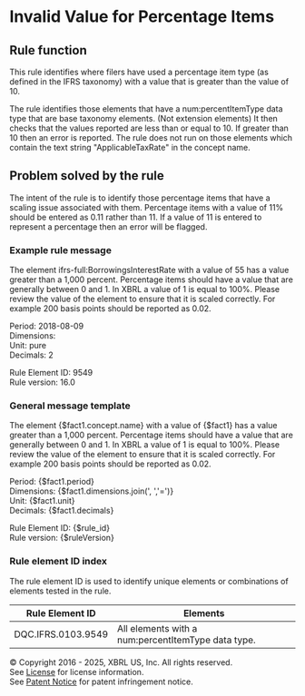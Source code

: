 # Invalid Value for Percentage Items  
  
## Rule function
This rule identifies where filers have used a percentage item type (as defined in the IFRS taxonomy) with a value that is greater than the value of 10.

The rule identifies those elements that have a num:percentItemType data type that are base taxonomy elements. (Not extension elements)  It then checks that the values reported are less than or equal to 10. If greater than 10 then an error is reported. The rule does not run on those elements which contain the text string "ApplicableTaxRate" in the concept name.

## Problem solved by the rule
The intent of the rule is to identify those percentage items that have a scaling issue associated with them. Percentage items with a value of 11% should be entered as 0.11 rather than 11.  If a value of 11 is entered to represent a percentage then an error will be flagged.  

### Example rule message 
The element ifrs-full:BorrowingsInterestRate with a value of 55 has a value greater than a 1,000 percent.  Percentage items should have a value that are generally between 0 and 1. In XBRL a value of 1 is equal to 100%. Please review the value of the element to ensure that it is scaled correctly.  For example 200 basis points should be reported as 0.02.
 
Period: 2018-08-09  
Dimensions:  
Unit: pure  
Decimals: 2  

Rule Element ID: 9549  
Rule version: 16.0
  
### General message template  
The element {$fact1.concept.name} with a value of {$fact1} has a value greater than a 1,000 percent.  Percentage items should have a value that are generally between 0 and 1. In XBRL a value of 1 is equal to 100%. Please review the value of the element to ensure that it is scaled correctly.  For example 200 basis points should be reported as 0.02.
 
Period: {$fact1.period}  
Dimensions: {$fact1.dimensions.join(', ','=')}  
Unit: {$fact1.unit}  
Decimals: {$fact1.decimals}  

Rule Element ID: {$rule_id}  
Rule version: {$ruleVersion} 
  
### Rule element ID index  
The rule element ID is used to identify unique elements or combinations of elements tested in the rule.  

|Rule Element ID|Elements|  
|--------|--------|  
|DQC.IFRS.0103.9549|All elements with a num:percentItemType data type.|
  
© Copyright 2016 - 2025, XBRL US, Inc. All rights reserved.   
See [License](https://xbrl.us/dqc-license) for license information.  
See [Patent Notice](https://xbrl.us/dqc-patent) for patent infringement notice.  
